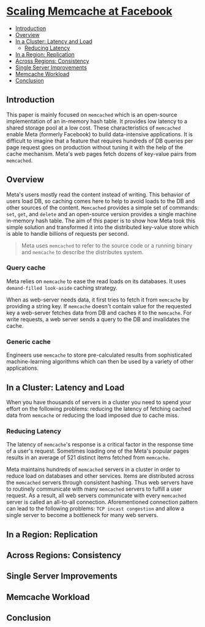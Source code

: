 # [Scaling Memcache at Facebook](https://research.facebook.com/file/839620310074473/scaling-memcache-at-facebook.pdf)


- [Introduction](#introduction)
- [Overview](#overview)
- [In a Cluster: Latency and Load](#in-a-cluster-latency-and-load)
    - [Reducing Latency](#reducing-latency)
- [In a Region: Replication](#in-a-region-replication)
- [Across Regions: Consistency](#across-regions-consistency)
- [Single Server Improvements](#single-server-improvements)
- [Memcache Workload](#memcache-workload)
- [Conclusion](#conclusion)

## Introduction

This paper is mainly focused on `memcached` which is an open-source implementation of an in-memory hash table. It
provides low latency to a shared storage pool at a low cost. These characteristics of `memcached` enable Meta (formerly
Facebook) to build data-intensive applications. It is difficult to imagine that a feature that requires hundreds of DB
queries per page request goes on production without tuning it with the help of the cache mechanism. Meta's web pages
fetch dozens of key-value pairs from `memcached`.

## Overview

Meta's users mostly read the content instead of writing. This behavior of users load DB, so caching comes here to help
to avoid loads to the DB and other sources of the content. `Memcached` provides a simple set of commands: `set`, `get`,
and `delete` and an open-source version provides a single machine in-memory hash table. The aim of this paper is to show
how Meta took this simple solution and transformed it into the distributed key-value store which is able to handle
billions of requests per second.

> Meta uses `memcached` to refer to the source code or a running binary and `memcache` to describe the distributes system.

### Query cache

Meta relies on `memcache` to ease the read loads on its databases. It uses `demand-filled look-aside` caching strategy.

When as web-server needs data, it first tries to fetch it from `memcache` by providing a string key. If `memcache`
doesn't contain value for the requested key a web-server fetches data from DB and caches it to the `memcache`. For write
requests, a web server sends a query to the DB and invalidates the cache.

### Generic cache

Engineers use `memcache` to store pre-calculated results from sophisticated machine-learning algorithms which can then
be used by a variety of other applications.

## In a Cluster: Latency and Load

When you have thousands of servers in a cluster you need to spend your effort on the following problems: reducing the
latency of fetching cached data from `memcache` or reducing the load imposed due to cache miss.

### Reducing Latency

The latency of `memcache`'s response is a critical factor in the response time of a user's request. Sometimes loading
one of the Meta's popular pages results in an average of 521 distinct items fetched from `memcache`.

Meta maintains hundreds of `memcached` servers in a cluster in order to reduce load on databases and other services.
Items are distributed across the `memcached` servers through consistent hashing. Thus web servers have to routinely
communicate with many `memcached` servers to fulfill a user request. As a result, all web servers communicate with
every `memcached` server is called an all-to-all connection. Aforementioned connection pattern can lead to the following
problems: `TCP incast congestion` and allow a single server to become a bottleneck for many web servers. 

## In a Region: Replication

## Across Regions: Consistency

## Single Server Improvements

## Memcache Workload

## Conclusion